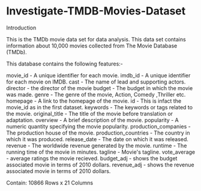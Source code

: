 # Investigate-TMDB-Movies-Dataset

Introduction

This is the TMDb movie data set for data analysis. This data set contains information about 10,000 movies collected from The Movie Database (TMDb).

This database contains the following features:-

movie_id - A unique identifier for each movie.
imdb_id - A unique identifier for each movie on IMDB.
cast - The name of lead and supporting actors.
director - the director of the movie
budget - The budget in which the movie was made.
genre - The genre of the movie, Action, Comedy ,Thriller etc.
homepage - A link to the homepage of the movie.
id - This is infact the movie_id as in the first dataset.
keywords - The keywords or tags related to the movie.
original_title - The title of the movie before translation or adaptation.
overview - A brief description of the movie.
popularity - A numeric quantity specifying the movie popularity.
production_companies - The production house of the movie.
production_countries - The country in which it was produced.
release_date - The date on which it was released.
revenue - The worldwide revenue generated by the movie.
runtime - The running time of the movie in minutes.
tagline - Movie's tagline.
vote_average - average ratings the movie recieved.
budget_adj - shows the budget associated movie in terms of 2010 dollars.
revenue_adj - shows the revenue associated movie in terms of 2010 dollars.

Contain:
10866 Rows x 21 Columns
